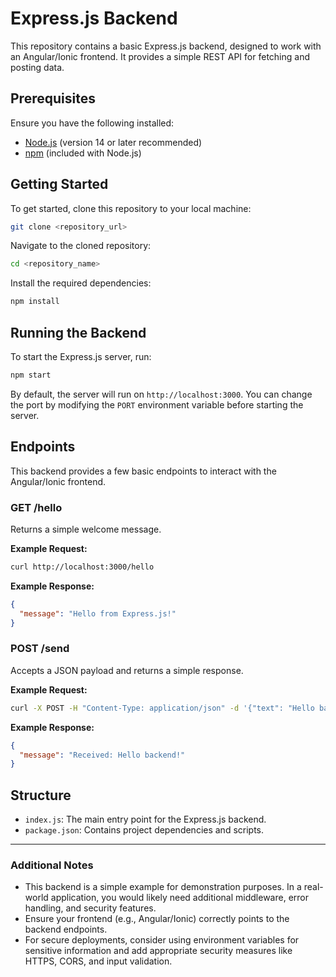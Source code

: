 # Express.js Backend

This repository contains a basic Express.js backend, designed to work with an Angular/Ionic frontend. It provides a simple REST API for fetching and posting data.

## Prerequisites

Ensure you have the following installed:

- [Node.js](https://nodejs.org/) (version 14 or later recommended)
- [npm](https://www.npmjs.com/) (included with Node.js)

## Getting Started

To get started, clone this repository to your local machine:

```bash
git clone <repository_url>
```

Navigate to the cloned repository:

```bash
cd <repository_name>
```

Install the required dependencies:

```bash
npm install
```

## Running the Backend

To start the Express.js server, run:

```bash
npm start
```

By default, the server will run on `http://localhost:3000`. You can change the port by modifying the `PORT` environment variable before starting the server.

## Endpoints

This backend provides a few basic endpoints to interact with the Angular/Ionic frontend.

### GET /hello

Returns a simple welcome message.

**Example Request:**

```bash
curl http://localhost:3000/hello
```

**Example Response:**

```json
{
  "message": "Hello from Express.js!"
}
```

### POST /send

Accepts a JSON payload and returns a simple response.

**Example Request:**

```bash
curl -X POST -H "Content-Type: application/json" -d '{"text": "Hello backend!"}' http://localhost:3000/send
```

**Example Response:**

```json
{
  "message": "Received: Hello backend!"
}
```

## Structure

- `index.js`: The main entry point for the Express.js backend.
- `package.json`: Contains project dependencies and scripts.

---

### Additional Notes

- This backend is a simple example for demonstration purposes. In a real-world application, you would likely need additional middleware, error handling, and security features.
- Ensure your frontend (e.g., Angular/Ionic) correctly points to the backend endpoints.
- For secure deployments, consider using environment variables for sensitive information and add appropriate security measures like HTTPS, CORS, and input validation.
